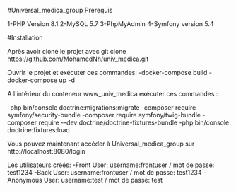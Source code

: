 #Universal_medica_group Prérequis

1-PHP Version 8.1
2-MySQL 5.7
3-PhpMyAdmin
4-Symfony version 5.4

#Installation

Après avoir cloné le projet avec git clone https://github.com/MohamedNh/univ_medica.git

Ouvrir le projet et exécuter ces commandes:
-docker-compose build
-docker-compose up -d

A l'intérieur du conteneur www_univ_medica exécuter ces commandes :

-php bin/console doctrine:migrations:migrate
-composer require symfony/security-bundle
-composer require symfony/twig-bundle
-composer require --dev doctrine/doctrine-fixtures-bundle
-php bin/console doctrine:fixtures:load

Vous pouvez maintenant accéder à Universal_medica_group sur http://localhost:8080/login

Les utilisateurs créés:
-Front User: 
  username:frontuser / mot de passe: test1234 
-Back User: 
  username:frontuser / mot de passe: test1234 
-Anonymous User:
  username:test / mot de passe: test 
